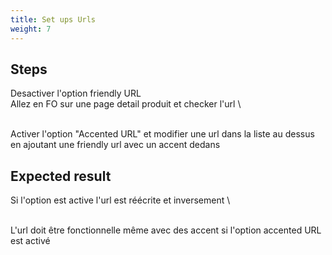 ```yaml
---
title: Set ups Urls
weight: 7
---
```

## Steps

Desactiver l'option friendly URL\
Allez en FO sur une page detail produit et checker l'url\
\
Activer l'option "Accented URL" et modifier une url dans la liste au dessus en ajoutant une friendly url avec un accent dedans

## Expected result

Si l'option est active l'url est réécrite et inversement\
\
L'url doit être fonctionnelle même avec des accent si l'option accented URL est activé

